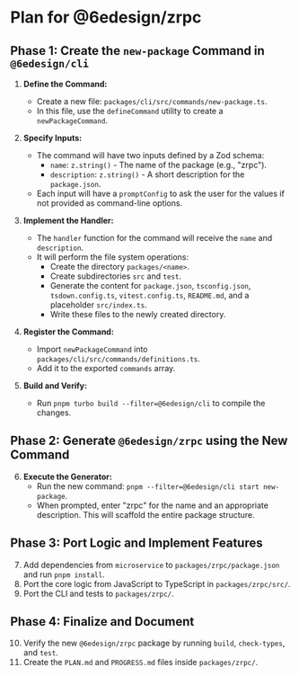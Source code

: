 # Plan for @6edesign/zrpc

## Phase 1: Create the `new-package` Command in `@6edesign/cli`

1.  **Define the Command:**
    *   Create a new file: `packages/cli/src/commands/new-package.ts`.
    *   In this file, use the `defineCommand` utility to create a `newPackageCommand`.

2.  **Specify Inputs:**
    *   The command will have two inputs defined by a Zod schema:
        *   `name`: `z.string()` - The name of the package (e.g., "zrpc").
        *   `description`: `z.string()` - A short description for the `package.json`.
    *   Each input will have a `promptConfig` to ask the user for the values if not provided as command-line options.

3.  **Implement the Handler:**
    *   The `handler` function for the command will receive the `name` and `description`.
    *   It will perform the file system operations:
        *   Create the directory `packages/<name>`.
        *   Create subdirectories `src` and `test`.
        *   Generate the content for `package.json`, `tsconfig.json`, `tsdown.config.ts`, `vitest.config.ts`, `README.md`, and a placeholder `src/index.ts`.
        *   Write these files to the newly created directory.

4.  **Register the Command:**
    *   Import `newPackageCommand` into `packages/cli/src/commands/definitions.ts`.
    *   Add it to the exported `commands` array.

5.  **Build and Verify:**
    *   Run `pnpm turbo build --filter=@6edesign/cli` to compile the changes.

## Phase 2: Generate `@6edesign/zrpc` using the New Command

6.  **Execute the Generator:**
    *   Run the new command: `pnpm --filter=@6edesign/cli start new-package`.
    *   When prompted, enter "zrpc" for the name and an appropriate description. This will scaffold the entire package structure.

## Phase 3: Port Logic and Implement Features

7.  Add dependencies from `microservice` to `packages/zrpc/package.json` and run `pnpm install`.
8.  Port the core logic from JavaScript to TypeScript in `packages/zrpc/src/`.
9.  Port the CLI and tests to `packages/zrpc/`.

## Phase 4: Finalize and Document

10. Verify the new `@6edesign/zrpc` package by running `build`, `check-types`, and `test`.
11. Create the `PLAN.md` and `PROGRESS.md` files inside `packages/zrpc/`.

